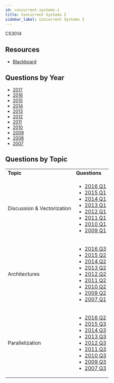 ```yaml
---
id: concurrent-systems-i
title: Concurrent Systems I
sidebar_label: Concurrent Systems I
---
```


CS3014

## Resources

* [Blackboard](https://mymodule.tcd.ie/)

## Questions by Year

* [2017]()
* [2016]()
* [2015]()
* [2014]()
* [2013]()
* [2012]()
* [2011]()
* [2010]()
* [2009]()
* [2008]()
* [2007]()

## Questions by Topic
<table class="examQuestions" width="700px">
      <tr>
          <td><strong>Topic</strong></td>
          <td><strong>Questions</strong></td>
      </tr>
      <tr>
          <td>Discussion &amp; Vectorization</td>
          <td>
              <ul class="questions">
          <li><a href="https://www.tcd.ie/academicregistry/exams/assets/local/past-papers2016/CS/CS3014-1.PDF#page=2">2016 Q1</a></li>
          <li><a href="https://www.tcd.ie/academicregistry/exams/assets/local/past-papers2015/CS/CS3014-1.PDF#page=2">2015 Q1</a></li>
          <li><a href="https://www.tcd.ie/academicregistry/exams/assets/local/past-papers2014/CS/CS30141.pdf#page=2">2014 Q1</a></li>
          <li><a href="https://www.tcd.ie/academicregistry/exams/assets/local/past-papers2013/CS/CS30141.pdf#page=2">2013 Q1</a></li>
          <li><a href="https://www.tcd.ie/Local/Exam_Papers/2012/XC/XCS30141.pdf#page=2">2012 Q1</a></li>
          <li><a href="https://www.tcd.ie/Local/Exam_Papers/2011/XC/XCS30141.pdf#page=2">2011 Q1</a></li>
          <li><a href="https://www.tcd.ie/Local/Exam_Papers/2010/XC/XCS30141.pdf#page=2">2010 Q1</a></li>
          <li><a href="https://www.tcd.ie/Local/Exam_Papers/2009/XC/XCS3BA261.pdf#page=2">2009 Q1</a></li>
              </ul>
          </td>
      </tr>
      <tr>
          <td>Architectures</td>
          <td>
              <ul class="questions">
          <li><a href="https://www.tcd.ie/academicregistry/exams/assets/local/past-papers2016/CS/CS3014-1.PDF#page=5">2016 Q3</a></li>
          <li><a href="https://www.tcd.ie/academicregistry/exams/assets/local/past-papers2015/CS/CS3014-1.PDF#page=4">2015 Q2</a></li>
          <li><a href="https://www.tcd.ie/academicregistry/exams/assets/local/past-papers2014/CS/CS30141.pdf#page=4">2014 Q2</a></li>
          <li><a href="https://www.tcd.ie/academicregistry/exams/assets/local/past-papers2013/CS/CS30141.pdf#page=4">2013 Q2</a></li>
          <li><a href="https://www.tcd.ie/Local/Exam_Papers/2012/XC/XCS30141.pdf#page=4">2012 Q2</a></li>
          <li><a href="https://www.tcd.ie/Local/Exam_Papers/2011/XC/XCS30141.pdf#page=3&zoom=0,0,500">2011 Q2</a></li>
          <li><a href="https://www.tcd.ie/Local/Exam_Papers/2010/XC/XCS30141.pdf#page=3&zoom=0,0,600">2010 Q2</a></li>
          <li><a href="https://www.tcd.ie/Local/Exam_Papers/2009/XC/XCS3BA261.pdf#page=3&zoom=0,0,300">2009 Q2</a></li>
          <li><a href="https://www.tcd.ie/Local/Exam_Papers/2007/XC/XCS3BA261.pdf#page=2">2007 Q1</a></li>
              </ul>
          </td>
      </tr>
      <tr>
          <td>Parallelization</td>
          <td>
              <ul class="questions">
          <li><a href="https://www.tcd.ie/academicregistry/exams/assets/local/past-papers2016/CS/CS3014-1.PDF#page=4">2016 Q2</a></li>
          <li><a href="https://www.tcd.ie/academicregistry/exams/assets/local/past-papers2015/CS/CS3014-1.PDF#page=6">2015 Q3</a></li>
          <li><a href="https://www.tcd.ie/academicregistry/exams/assets/local/past-papers2014/CS/CS30141.pdf#page=5&zoom=0,0,200">2014 Q3</a></li>
          <li><a href="https://www.tcd.ie/academicregistry/exams/assets/local/past-papers2013/CS/CS30141.pdf#page=5&zoom=0,0,300">2013 Q3</a></li>
          <li><a href="https://www.tcd.ie/Local/Exam_Papers/2012/XC/XCS30141.pdf#page=5&zoom=0,0,300">2012 Q3</a></li>
          <li><a href="https://www.tcd.ie/Local/Exam_Papers/2011/XC/XCS30141.pdf#page=4&zoom=0,0,350">2011 Q3</a></li>
          <li><a href="https://www.tcd.ie/Local/Exam_Papers/2010/XC/XCS30141.pdf#page=4&zoom=0,0,500">2010 Q3</a></li>
          <li><a href="https://www.tcd.ie/Local/Exam_Papers/2009/XC/XCS3BA261.pdf#page=4">2009 Q3</a></li>
          <li><a href="https://www.tcd.ie/Local/Exam_Papers/2007/XC/XCS3BA261.pdf#page=4">2007 Q3</a></li>
              </ul>
          </td>
      </tr>
  </table>
